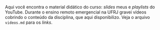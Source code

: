 Aqui você encontra o material didático do curso: *slides* meus e *playlists* do YouTube. Durante o ensino remoto emergencial na UFRJ gravei vídeos cobrindo o conteúdo da disciplina, que aqui disponibilizo. Veja o arquivo `videos.md` para os *links*.

